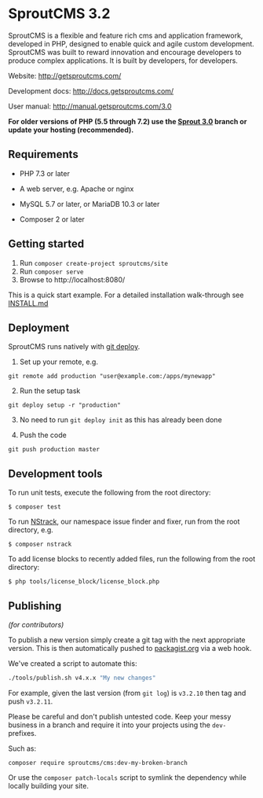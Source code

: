 SproutCMS 3.2
=============

SproutCMS is a flexible and feature rich cms and application framework, developed in PHP,
designed to enable quick and agile custom development. SproutCMS was built to reward
innovation and encourage developers to produce complex applications.
It is built by developers, for developers.

Website:
http://getsproutcms.com/

Development docs:
http://docs.getsproutcms.com/

User manual:
http://manual.getsproutcms.com/3.0


**For older versions of PHP (5.5 through 7.2) use the [Sprout 3.0](tree/v3.0) branch or update your hosting (recommended).**

Requirements
------------

* PHP 7.3 or later

* A web server, e.g. Apache or nginx

* MySQL 5.7 or later, or MariaDB 10.3 or later

* Composer 2 or later


Getting started
---------------

1. Run `composer create-project sproutcms/site`
2. Run `composer serve`
3. Browse to http://localhost:8080/

This is a quick start example. For a detailed installation walk-through see [INSTALL.md](INSTALL.md)


Deployment
----------

SproutCMS runs natively with [git deploy](https://github.com/mislav/git-deploy).

1. Set up your remote, e.g.
```
git remote add production "user@example.com:/apps/mynewapp"
```

2. Run the setup task
```
git deploy setup -r "production"
```

3. No need to run `git deploy init` as this has already been done

4. Push the code
```
git push production master
```


Development tools
-----------------

To run unit tests, execute the following from the root directory:
```
$ composer test
```

To run [NStrack](https://github.com/Karmabunny/nstrack), our namespace issue finder and fixer, run from the
root directory, e.g.
```
$ composer nstrack
```

To add license blocks to recently added files, run the following from the root directory:
```
$ php tools/license_block/license_block.php
```


Publishing
----------

_(for contributors)_

To publish a new version simply create a git tag with the next appropriate version. This is then automatically pushed to [packagist.org](https://packagist.org/packages/sproutcms/cms) via a web hook.

We've created a script to automate this:

```sh
./tools/publish.sh v4.x.x "My new changes"
```

For example, given the last version (from `git log`) is `v3.2.10` then tag and push `v3.2.11`.

Please be careful and don't publish untested code. Keep your messy business in a branch and require it into your projects using the `dev-` prefixes.

Such as:

```
composer require sproutcms/cms:dev-my-broken-branch
```

Or use the `composer patch-locals` script to symlink the dependency while locally building your site.
